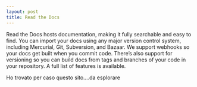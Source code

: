 ```yaml
---
layout: post
title: Read the Docs
---
```


Read the Docs hosts documentation, making it fully searchable and easy to find. You can import your docs using any major version control system, including Mercurial, Git, Subversion, and Bazaar. We support webhooks so your docs get built when you commit code. There’s also support for versioning so you can build docs from tags and branches of your code in your repository. A full list of features is available.
 
Ho trovato per caso questo sito….da esplorare